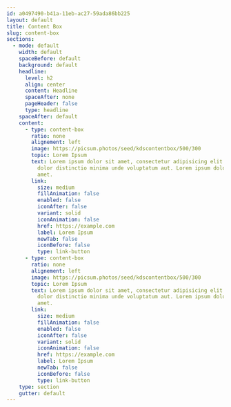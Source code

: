 ```yaml
---
id: a0497490-b41a-11eb-ac27-59ada86bb225
layout: default
title: Content Box
slug: content-box
sections:
  - mode: default
    width: default
    spaceBefore: default
    background: default
    headline:
      level: h2
      align: center
      content: Headline
      spaceAfter: none
      pageHeader: false
      type: headline
    spaceAfter: default
    content:
      - type: content-box
        ratio: none
        alignement: left
        image: https://picsum.photos/seed/kdscontentbox/500/300
        topic: Lorem Ipsum
        text: Lorem ipsum dolor sit amet, consectetur adipisicing elit. Lorem ispum
          dolor distinctio minima unde voluptatum aut. Lorem ipsum dolor sit
          amet.
        link:
          size: medium
          fillAnimation: false
          enabled: false
          iconAfter: false
          variant: solid
          iconAnimation: false
          href: https://example.com
          label: Lorem Ipsum
          newTab: false
          iconBefore: false
          type: link-button
      - type: content-box
        ratio: none
        alignement: left
        image: https://picsum.photos/seed/kdscontentbox/500/300
        topic: Lorem Ipsum
        text: Lorem ipsum dolor sit amet, consectetur adipisicing elit. Lorem ispum
          dolor distinctio minima unde voluptatum aut. Lorem ipsum dolor sit
          amet.
        link:
          size: medium
          fillAnimation: false
          enabled: false
          iconAfter: false
          variant: solid
          iconAnimation: false
          href: https://example.com
          label: Lorem Ipsum
          newTab: false
          iconBefore: false
          type: link-button
    type: section
    gutter: default
---
```

